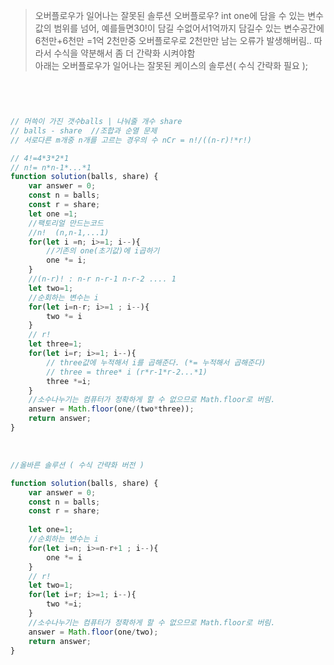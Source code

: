 
> 오버플로우가 일어나는 잘못된 솔루션 오버플로우? int one에 담을 수 있는 변수값의 범위를 넘어,  예를들면30!이 담길 수없어서1억까지 담길수 있는 변수공간에 6천만+6천만 =1억 2천만중 오버플로우로 2천만만 남는 오류가 발생해버림.. 따라서 수식을 약분해서 좀 더 간략화 시켜야함  
아래는 오버플로우가 일어나는 잘못된 케이스의 솔루션( 수식 간략화 필요 );

<br>

```js


// 머쓱이 가진 갯수balls | 나눠줄 개수 share
// balls - share  //조합과 순열 문제
// 서로다른 m개중 n개를 고르는 경우의 수 nCr = n!/((n-r)!*r!)

// 4!=4*3*2*1
// n!= n*n-1*...*1
function solution(balls, share) {
    var answer = 0;
    const n = balls;
    const r = share;
    let one =1;
    //팩토리얼 만드는코드 
    //n!  (n,n-1,...1)
    for(let i =n; i>=1; i--){
        //기존의 one(초기값)에 i곱하기
        one *= i;
    }
    //(n-r)! : n-r n-r-1 n-r-2 .... 1
    let two=1;
    //순회하는 변수는 i
    for(let i=n-r; i>=1 ; i--){
        two *= i
    }
    // r!
    let three=1;
    for(let i=r; i>=1; i--){
        // three값에 누적해서 i를 곱해준다. (*= 누적해서 곱해준다)
        // three = three* i (r*r-1*r-2...*1)
        three *=i;
    }
    //소수나누기는 컴퓨터가 정확하게 할 수 없으므로 Math.floor로 버림.
    answer = Math.floor(one/(two*three));
    return answer;
}
```

<br>

```js
//올바른 솔루션 ( 수식 간략화 버전 )

function solution(balls, share) {
    var answer = 0;
    const n = balls;
    const r = share;
    
    let one=1;
    //순회하는 변수는 i
    for(let i=n; i>=n-r+1 ; i--){
        one *= i
    }
    // r!
    let two=1;
    for(let i=r; i>=1; i--){
        two *=i;
    }
    //소수나누기는 컴퓨터가 정확하게 할 수 없으므로 Math.floor로 버림.
    answer = Math.floor(one/two);
    return answer;
}
```